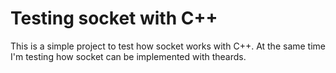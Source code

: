 # Testing socket with C++

This is a simple project to test how socket works with C++. At the same time I'm testing how socket can be implemented with theards.
